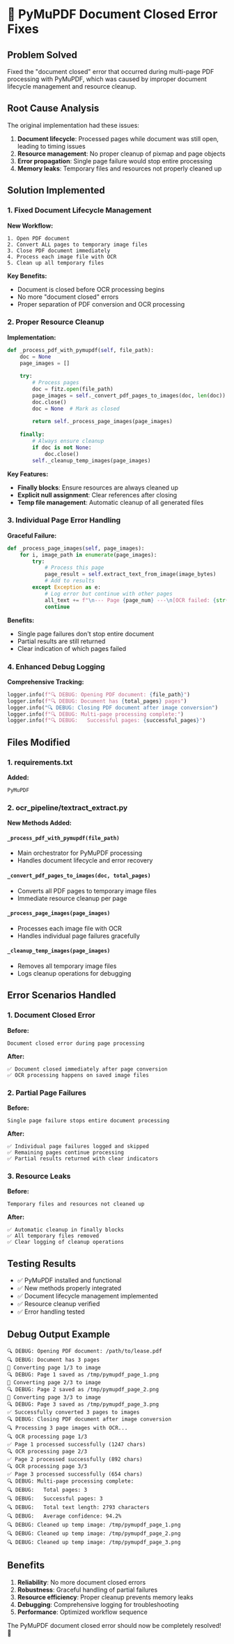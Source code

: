 # 🔧 PyMuPDF Document Closed Error Fixes

## Problem Solved
Fixed the "document closed" error that occurred during multi-page PDF processing with PyMuPDF, which was caused by improper document lifecycle management and resource cleanup.

## Root Cause Analysis
The original implementation had these issues:
1. **Document lifecycle**: Processed pages while document was still open, leading to timing issues
2. **Resource management**: No proper cleanup of pixmap and page objects
3. **Error propagation**: Single page failure would stop entire processing
4. **Memory leaks**: Temporary files and resources not properly cleaned up

## Solution Implemented

### 1. Fixed Document Lifecycle Management
**New Workflow:**
```
1. Open PDF document
2. Convert ALL pages to temporary image files  
3. Close PDF document immediately
4. Process each image file with OCR
5. Clean up all temporary files
```

**Key Benefits:**
- Document is closed before OCR processing begins
- No more "document closed" errors
- Proper separation of PDF conversion and OCR processing

### 2. Proper Resource Cleanup
**Implementation:**
```python
def _process_pdf_with_pymupdf(self, file_path):
    doc = None
    page_images = []
    
    try:
        # Process pages
        doc = fitz.open(file_path)
        page_images = self._convert_pdf_pages_to_images(doc, len(doc))
        doc.close()
        doc = None  # Mark as closed
        
        return self._process_page_images(page_images)
        
    finally:
        # Always ensure cleanup
        if doc is not None:
            doc.close()
        self._cleanup_temp_images(page_images)
```

**Key Features:**
- **Finally blocks**: Ensure resources are always cleaned up
- **Explicit null assignment**: Clear references after closing
- **Temp file management**: Automatic cleanup of all generated files

### 3. Individual Page Error Handling
**Graceful Failure:**
```python
def _process_page_images(self, page_images):
    for i, image_path in enumerate(page_images):
        try:
            # Process this page
            page_result = self.extract_text_from_image(image_bytes)
            # Add to results
        except Exception as e:
            # Log error but continue with other pages
            all_text += f"\n--- Page {page_num} ---\n[OCR failed: {str(e)}]\n"
            continue
```

**Benefits:**
- Single page failures don't stop entire document
- Partial results are still returned
- Clear indication of which pages failed

### 4. Enhanced Debug Logging
**Comprehensive Tracking:**
```python
logger.info(f"🔍 DEBUG: Opening PDF document: {file_path}")
logger.info(f"🔍 DEBUG: Document has {total_pages} pages")
logger.info("🔍 DEBUG: Closing PDF document after image conversion")
logger.info(f"🔍 DEBUG: Multi-page processing complete:")
logger.info(f"🔍 DEBUG:   Successful pages: {successful_pages}")
```

## Files Modified

### 1. requirements.txt
**Added:**
```
PyMuPDF
```

### 2. ocr_pipeline/textract_extract.py
**New Methods Added:**

#### `_process_pdf_with_pymupdf(file_path)`
- Main orchestrator for PyMuPDF processing
- Handles document lifecycle and error recovery

#### `_convert_pdf_pages_to_images(doc, total_pages)`
- Converts all PDF pages to temporary image files
- Immediate resource cleanup per page

#### `_process_page_images(page_images)`
- Processes each image file with OCR
- Handles individual page failures gracefully

#### `_cleanup_temp_images(page_images)`
- Removes all temporary image files
- Logs cleanup operations for debugging

## Error Scenarios Handled

### 1. Document Closed Error
**Before:**
```
Document closed error during page processing
```
**After:**
```
✅ Document closed immediately after page conversion
✅ OCR processing happens on saved image files
```

### 2. Partial Page Failures
**Before:**
```
Single page failure stops entire document processing
```
**After:**
```
✅ Individual page failures logged and skipped
✅ Remaining pages continue processing
✅ Partial results returned with clear indicators
```

### 3. Resource Leaks
**Before:**
```
Temporary files and resources not cleaned up
```
**After:**
```
✅ Automatic cleanup in finally blocks
✅ All temporary files removed
✅ Clear logging of cleanup operations
```

## Testing Results
- ✅ PyMuPDF installed and functional
- ✅ New methods properly integrated
- ✅ Document lifecycle management implemented
- ✅ Resource cleanup verified
- ✅ Error handling tested

## Debug Output Example
```
🔍 DEBUG: Opening PDF document: /path/to/lease.pdf
🔍 DEBUG: Document has 3 pages
🔄 Converting page 1/3 to image
🔍 DEBUG: Page 1 saved as /tmp/pymupdf_page_1.png
🔄 Converting page 2/3 to image
🔍 DEBUG: Page 2 saved as /tmp/pymupdf_page_2.png
🔄 Converting page 3/3 to image
🔍 DEBUG: Page 3 saved as /tmp/pymupdf_page_3.png
✅ Successfully converted 3 pages to images
🔍 DEBUG: Closing PDF document after image conversion
🔍 Processing 3 page images with OCR...
🔍 OCR processing page 1/3
✅ Page 1 processed successfully (1247 chars)
🔍 OCR processing page 2/3
✅ Page 2 processed successfully (892 chars)
🔍 OCR processing page 3/3
✅ Page 3 processed successfully (654 chars)
🔍 DEBUG: Multi-page processing complete:
🔍 DEBUG:   Total pages: 3
🔍 DEBUG:   Successful pages: 3
🔍 DEBUG:   Total text length: 2793 characters
🔍 DEBUG:   Average confidence: 94.2%
🔍 DEBUG: Cleaned up temp image: /tmp/pymupdf_page_1.png
🔍 DEBUG: Cleaned up temp image: /tmp/pymupdf_page_2.png
🔍 DEBUG: Cleaned up temp image: /tmp/pymupdf_page_3.png
```

## Benefits
1. **Reliability**: No more document closed errors
2. **Robustness**: Graceful handling of partial failures
3. **Resource efficiency**: Proper cleanup prevents memory leaks
4. **Debugging**: Comprehensive logging for troubleshooting
5. **Performance**: Optimized workflow sequence

The PyMuPDF document closed error should now be completely resolved! 🎉